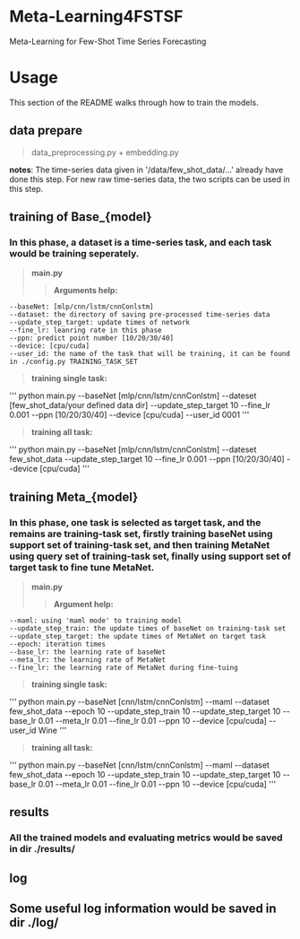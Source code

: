 # Meta-Learning4FSTSF
Meta-Learning for Few-Shot Time Series Forecasting

# Usage 

This section of the README walks through how to train the models.

## data prepare
> data_preprocessing.py + embedding.py

**notes**: 
The time-series data given in '/data/few_shot_data/...' already have done this step. For new raw time-series data, the two scripts can be used in this step.


## training of Base_{model}
### In this phase, a dataset is a time-series task, and each task would be training seperately.

>**main.py**
>>**Arguments help:**

    --baseNet: [mlp/cnn/lstm/cnnConlstm]
    --dataset: the directory of saving pre-processed time-series data 
    --update_step_target: update times of network
    --fine_lr: leanring rate in this phase
    --ppn: predict point number [10/20/30/40]
    --device: [cpu/cuda]
    --user_id: the name of the task that will be training, it can be found in ./config.py TRAINING_TASK_SET

>**training single task:**

'''
python main.py --baseNet [mlp/cnn/lstm/cnnConlstm] --dateset [few_shot_data/your defined data dir] --update_step_target 10 --fine_lr 0.001 --ppn [10/20/30/40] --device [cpu/cuda] --user_id 0001
'''

>**training all task:**

'''
python main.py --baseNet [mlp/cnn/lstm/cnnConlstm] --dateset few_shot_data --update_step_target 10 --fine_lr 0.001 --ppn [10/20/30/40] --device [cpu/cuda]
'''


## training Meta_{model}
### In this phase, one task is selected as target task, and the remains are training-task set, firstly training baseNet using support set of training-task set, and then training MetaNet using query set of training-task set, finally using support set of target task to fine tune MetaNet. 

>**main.py**
>>**Argument help:**

    --maml: using 'maml mode' to training model
    --update_step_train: the update times of baseNet on training-task set
    --update_step_target: the update times of MetaNet on target task
    --epoch: iteration times
    --base_lr: the learning rate of baseNet
    --meta_lr: the learning rate of MetaNet
    --fine_lr: the learning rate of MetaNet during fine-tuing

>**training single task:**

'''
python main.py --baseNet [cnn/lstm/cnnConlstm] --maml --dataset few_shot_data --epoch 10 --update_step_train 10 --update_step_target 10 --base_lr 0.01 --meta_lr 0.01 --fine_lr 0.01 --ppn 10 --device [cpu/cuda] --user_id Wine
'''

>**training all task:**

'''
python main.py --baseNet [cnn/lstm/cnnConlstm] --maml --dataset few_shot_data --epoch 10 --update_step_train 10 --update_step_target 10 --base_lr 0.01 --meta_lr 0.01 --fine_lr 0.01 --ppn 10 --device [cpu/cuda]
'''

## results
### All the trained models and evaluating metrics would be saved in dir ./results/

## log
## Some useful log information would be saved in dir ./log/